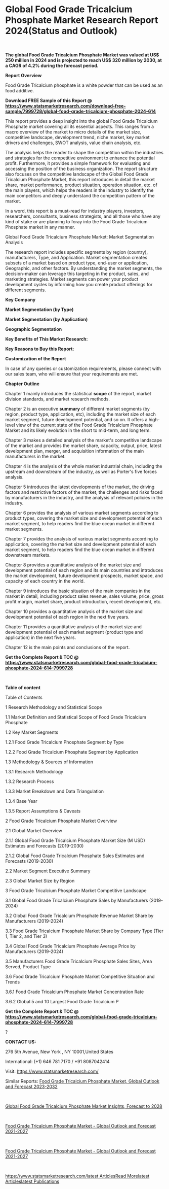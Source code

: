 <h1>Global Food Grade Tricalcium Phosphate Market Research Report 2024(Status and Outlook)</h1><br/><p><strong>The global Food Grade Tricalcium Phosphate Market was valued at US$ 250 million in 2024 and is projected to reach US$ 320 million by 2030, at a <strong>CAGR</strong> of 4.2% during the forecast period.</strong></p>
 
 
 
 <p><strong>Report Overview</strong></p>
 
 
 
 <p>Food Grade Tricalcium phosphate is a white powder that can be used as an food additive.</p>
 
 
 
 <p><strong>Download FREE Sample of this Report @ <a href="https://www.statsmarketresearch.com/download-free-sample/7999728/global-food-grade-tricalcium-phosphate-2024-614">https://www.statsmarketresearch.com/download-free-sample/7999728/global-food-grade-tricalcium-phosphate-2024-614</a></strong></p>
 
 
 
 <p>This report provides a deep insight into the global Food Grade Tricalcium Phosphate market covering all its essential aspects. This ranges from a macro overview of the market to micro details of the market size, competitive landscape, development trend, niche market, key market drivers and challenges, SWOT analysis, value chain analysis, etc.</p>
 
 
 
 <p>The analysis helps the reader to shape the competition within the industries and strategies for the competitive environment to enhance the potential profit. Furthermore, it provides a simple framework for evaluating and accessing the position of the business organization. The report structure also focuses on the competitive landscape of the Global Food Grade Tricalcium Phosphate Market, this report introduces in detail the market share, market performance, product situation, operation situation, etc. of the main players, which helps the readers in the industry to identify the main competitors and deeply understand the competition pattern of the market.</p>
 
 
 
 <p>In a word, this report is a must-read for industry players, investors, researchers, consultants, business strategists, and all those who have any kind of stake or are planning to foray into the Food Grade Tricalcium Phosphate market in any manner.</p>
 
 
 
 <p>Global Food Grade Tricalcium Phosphate Market: Market Segmentation Analysis</p>
 
 
 
 <p>The research report includes specific segments by region (country), manufacturers, Type, and Application. Market segmentation creates subsets of a market based on product type, end-user or application, Geographic, and other factors. By understanding the market segments, the decision-maker can leverage this targeting in the product, sales, and marketing strategies. Market segments can power your product development cycles by informing how you create product offerings for different segments.</p>
 
 
 
 <p><strong>Key Company</strong></p>
 
 
 
 <p><strong>Market Segmentation (by Type)</strong></p>
 
 
 
 <p><strong>Market Segmentation (<strong>by Application</strong>)</strong></p>
 
 
 
 <p><strong>Geographic Segmentation</strong></p>
 
 
 
 <p><strong>Key Benefits of This Market Research:</strong></p>
 
 
 
 <p><strong>Key <strong>Reasons to Buy</strong> this Report:</strong></p>
 
 
 
 <p><strong>Customization of the Report</strong></p>
 
 
 
 <p>In case of any queries or customization requirements, please connect with our sales team, who will ensure that your requirements are met.</p>
 
 
 
 <p><strong>Chapter Outline</strong></p>
 
 
 
 <p>Chapter 1 mainly introduces the statistical <strong>scope</strong> of the report, market division standards, and market research methods.</p>
 
 
 
 <p>Chapter 2 is an executive <strong>summary</strong> of different market segments (by region, product type, application, etc), including the market size of each market segment, future development potential, and so on. It offers a high-level view of the current state of the Food Grade Tricalcium Phosphate Market and its likely evolution in the short to mid-term, and long term.</p>
 
 
 
 <p>Chapter 3 makes a detailed analysis of the market&#39;s competitive landscape of the market and provides the market share, capacity, output, price, latest development plan, merger, and acquisition information of the main manufacturers in the market.</p>
 
 
 
 <p>Chapter 4 is the analysis of the whole market industrial chain, including the upstream and downstream of the industry, as well as Porter&#39;s five forces analysis.</p>
 
 
 
 <p>Chapter 5 introduces the latest developments of the market, the driving factors and restrictive factors of the market, the challenges and risks faced by manufacturers in the industry, and the analysis of relevant policies in the industry.</p>
 
 
 
 <p>Chapter 6 provides the analysis of various market segments according to product types, covering the market size and development potential of each market segment, to help readers find the blue ocean market in different market segments.</p>
 
 
 
 <p>Chapter 7 provides the analysis of various market segments according to application, covering the market size and development potential of each market segment, to help readers find the blue ocean market in different downstream markets.</p>
 
 
 
 <p>Chapter 8 provides a quantitative analysis of the market size and development potential of each region and its main countries and introduces the market development, future development prospects, market space, and capacity of each country in the world.</p>
 
 
 
 <p>Chapter 9 introduces the basic situation of the main companies in the market in detail, including product sales revenue, sales volume, price, gross profit margin, market share, product introduction, recent development, etc.</p>
 
 
 
 <p>Chapter 10 provides a quantitative analysis of the market size and development potential of each region in the next five years.</p>
 
 
 
 <p>Chapter 11 provides a quantitative analysis of the market size and development potential of each market segment (product type and application) in the next five years.</p>
 
 
 
 <p>Chapter 12 is the main points and conclusions of the report.</p>
 
 
 
 <div><b>Get the Complete Report & TOC @ <a href="https://www.statsmarketresearch.com/global-food-grade-tricalcium-phosphate-2024-614-7999728">https://www.statsmarketresearch.com/global-food-grade-tricalcium-phosphate-2024-614-7999728</a></b></div>
 
 
 
 <p><br />
 
 <b>Table of content</b></p>
 
 
 
 <p>Table of Contents<br />
 
 1 Research Methodology and Statistical Scope<br />
 
 1.1 Market Definition and Statistical Scope of Food Grade Tricalcium Phosphate<br />
 
 1.2 Key Market Segments<br />
 
 1.2.1 Food Grade Tricalcium Phosphate Segment by Type<br />
 
 1.2.2 Food Grade Tricalcium Phosphate Segment by Application<br />
 
 1.3 Methodology & Sources of Information<br />
 
 1.3.1 Research Methodology<br />
 
 1.3.2 Research Process<br />
 
 1.3.3 Market Breakdown and Data Triangulation<br />
 
 1.3.4 Base Year<br />
 
 1.3.5 Report Assumptions & Caveats<br />
 
 2 Food Grade Tricalcium Phosphate Market Overview<br />
 
 2.1 Global Market Overview<br />
 
 2.1.1 Global Food Grade Tricalcium Phosphate Market Size (M USD) Estimates and Forecasts (2019-2030)<br />
 
 2.1.2 Global Food Grade Tricalcium Phosphate Sales Estimates and Forecasts (2019-2030)<br />
 
 2.2 Market Segment Executive Summary<br />
 
 2.3 Global Market Size by Region<br />
 
 3 Food Grade Tricalcium Phosphate Market Competitive Landscape<br />
 
 3.1 Global Food Grade Tricalcium Phosphate Sales by Manufacturers (2019-2024)<br />
 
 3.2 Global Food Grade Tricalcium Phosphate Revenue Market Share by Manufacturers (2019-2024)<br />
 
 3.3 Food Grade Tricalcium Phosphate Market Share by Company Type (Tier 1, Tier 2, and Tier 3)<br />
 
 3.4 Global Food Grade Tricalcium Phosphate Average Price by Manufacturers (2019-2024)<br />
 
 3.5 Manufacturers Food Grade Tricalcium Phosphate Sales Sites, Area Served, Product Type<br />
 
 3.6 Food Grade Tricalcium Phosphate Market Competitive Situation and Trends<br />
 
 3.6.1 Food Grade Tricalcium Phosphate Market Concentration Rate<br />
 
 3.6.2 Global 5 and 10 Largest Food Grade Tricalcium P</p>
 
 
 
 <div><b>Get the Complete Report & TOC @ <a href="https://www.statsmarketresearch.com/global-food-grade-tricalcium-phosphate-2024-614-7999728">https://www.statsmarketresearch.com/global-food-grade-tricalcium-phosphate-2024-614-7999728</a></b></div>
 
 
 
 <p>? </p>
 
 
 
 <p><b>CONTACT US:</b><br />
 
 276 5th Avenue, New York , NY 10001,United States<br />
 
 International: (+1) 646 781 7170 / +91 8087042414<br />
 
 Visit: <a href="https://www.statsmarketresearch.com/">https://www.statsmarketresearch.com/</a><br />
 
 Similar Reports: <a href="https://www.statsmarketresearch.com/global-food-grade-tricalcium-phosphate-2024-614-7999728">Food Grade Tricalcium Phosphate Market, Global Outlook and Forecast 2023-2032</a><br />
 
 <br />
 
 <a href="https://www.statsmarketresearch.com/global-food-grade-tricalcium-phosphate-2024-614-7999728">Global Food Grade Tricalcium Phosphate Market Insights, Forecast to 2028</a><br />
 
 <br />
 
 <a href="https://www.statsmarketresearch.com/global-food-grade-tricalcium-phosphate-2024-614-7999728">Food Grade Tricalcium Phosphate Market - Global Outlook and Forecast 2021-2027</a><br />
 
 <br />
 
 <a href="https://www.statsmarketresearch.com/global-food-grade-tricalcium-phosphate-2024-614-7999728">Food Grade Tricalcium Phosphate Market - Global Outlook and Forecast 2021-2027</a><br />
 
 <br />
 
 <a href="https://gyeongbokgung.com">https://www.statsmarketresearch.com/</a><a href="https://hallyeomaritime.com">latest Articles</a><a href="https://jingwansa.com">Read More</a><a href="https://nguoiviet.jp/">latest Articles</a><a href="https://www.intelmarketresearch.com/">latest Publications</a></p>